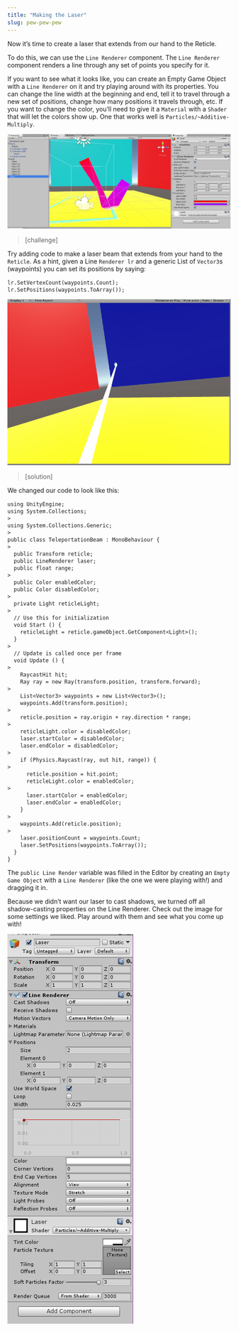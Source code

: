```yaml
---
title: "Making the Laser"
slug: pew-pew-pew
---
```


Now it’s time to create a laser that extends from our hand to the Reticle.

To do this, we can use the `Line Renderer` component. The `Line Renderer` component renders a line through any set of points you specify for it.

If you want to see what it looks like, you can create an Empty Game Object with a `Line Renderer` on it and try playing around with its properties. You can change the line width at the beginning and end, tell it to travel through a new set of positions, change how many positions it travels through, etc. If you want to change the color, you’ll need to give it a `Material` with a `Shader` that will let the colors show up. One that works well is `Particles/~Additive-Multiply`.

![A wild line renderer appears](../media/image49.png)

> [challenge]
>
Try adding code to make a laser beam that extends from your hand to the `Reticle`. As a hint, given a Line `Renderer lr` and a generic List of `Vector3`s (waypoints) you can set its positions by saying:
>
```
lr.SetVertexCount(waypoints.Count);
lr.SetPositions(waypoints.ToArray());
```

![We made our line change to red when our beam won't teleport](../media/image93.gif)

> [solution]
>
We changed our code to look like this:
>
```
using UnityEngine;
using System.Collections;
>
using System.Collections.Generic;
>
public class TeleportationBeam : MonoBehaviour {
>
  public Transform reticle;
  public LineRenderer laser;
  public float range;
>
  public Color enabledColor;
  public Color disabledColor;
>
  private Light reticleLight;
>
  // Use this for initialization
  void Start () {
    reticleLight = reticle.gameObject.GetComponent<Light>();
  }
>
  // Update is called once per frame
  void Update () {
>
    RaycastHit hit;
    Ray ray = new Ray(transform.position, transform.forward);
>
    List<Vector3> waypoints = new List<Vector3>();
    waypoints.Add(transform.position);
>
    reticle.position = ray.origin + ray.direction * range;
>
    reticleLight.color = disabledColor;
    laser.startColor = disabledColor;
    laser.endColor = disabledColor;
>
    if (Physics.Raycast(ray, out hit, range)) {
>
      reticle.position = hit.point;
      reticleLight.color = enabledColor;
>
      laser.startColor = enabledColor;
      laser.endColor = enabledColor;
    }
>
    waypoints.Add(reticle.position);
>
    laser.positionCount = waypoints.Count;
    laser.SetPositions(waypoints.ToArray());
  }
}
```
>
The `public Line Render` variable was filled in the Editor by creating an `Empty Game Object` with a `Line Renderer` (like the one we were playing with!) and dragging it in.
>
Because we didn’t want our laser to cast shadows, we turned off all shadow-casting properties on the Line Renderer. Check out the image for some settings we liked. Play around with them and see what you come up with!
>
![](../media/image107.png)
